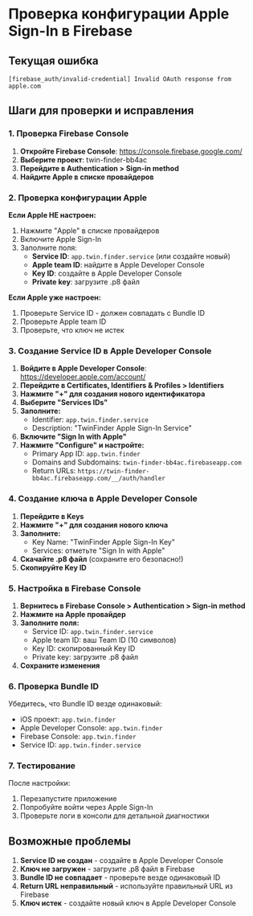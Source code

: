 # Проверка конфигурации Apple Sign-In в Firebase

## Текущая ошибка
```
[firebase_auth/invalid-credential] Invalid OAuth response from apple.com
```

## Шаги для проверки и исправления

### 1. Проверка Firebase Console

1. **Откройте Firebase Console**: https://console.firebase.google.com/
2. **Выберите проект**: twin-finder-bb4ac
3. **Перейдите в Authentication > Sign-in method**
4. **Найдите Apple в списке провайдеров**

### 2. Проверка конфигурации Apple

**Если Apple НЕ настроен:**
1. Нажмите "Apple" в списке провайдеров
2. Включите Apple Sign-In
3. Заполните поля:
   - **Service ID**: `app.twin.finder.service` (или создайте новый)
   - **Apple team ID**: найдите в Apple Developer Console
   - **Key ID**: создайте в Apple Developer Console
   - **Private key**: загрузите .p8 файл

**Если Apple уже настроен:**
1. Проверьте Service ID - должен совпадать с Bundle ID
2. Проверьте Apple team ID
3. Проверьте, что ключ не истек

### 3. Создание Service ID в Apple Developer Console

1. **Войдите в Apple Developer Console**: https://developer.apple.com/account/
2. **Перейдите в Certificates, Identifiers & Profiles > Identifiers**
3. **Нажмите "+" для создания нового идентификатора**
4. **Выберите "Services IDs"**
5. **Заполните:**
   - Identifier: `app.twin.finder.service`
   - Description: "TwinFinder Apple Sign-In Service"
6. **Включите "Sign In with Apple"**
7. **Нажмите "Configure" и настройте:**
   - Primary App ID: `app.twin.finder`
   - Domains and Subdomains: `twin-finder-bb4ac.firebaseapp.com`
   - Return URLs: `https://twin-finder-bb4ac.firebaseapp.com/__/auth/handler`

### 4. Создание ключа в Apple Developer Console

1. **Перейдите в Keys**
2. **Нажмите "+" для создания нового ключа**
3. **Заполните:**
   - Key Name: "TwinFinder Apple Sign-In Key"
   - Services: отметьте "Sign In with Apple"
4. **Скачайте .p8 файл** (сохраните его безопасно!)
5. **Скопируйте Key ID**

### 5. Настройка в Firebase Console

1. **Вернитесь в Firebase Console > Authentication > Sign-in method**
2. **Нажмите на Apple провайдер**
3. **Заполните поля:**
   - Service ID: `app.twin.finder.service`
   - Apple team ID: ваш Team ID (10 символов)
   - Key ID: скопированный Key ID
   - Private key: загрузите .p8 файл
4. **Сохраните изменения**

### 6. Проверка Bundle ID

Убедитесь, что Bundle ID везде одинаковый:
- iOS проект: `app.twin.finder`
- Apple Developer Console: `app.twin.finder`
- Firebase Console: `app.twin.finder`
- Service ID: `app.twin.finder.service`

### 7. Тестирование

После настройки:
1. Перезапустите приложение
2. Попробуйте войти через Apple Sign-In
3. Проверьте логи в консоли для детальной диагностики

## Возможные проблемы

1. **Service ID не создан** - создайте в Apple Developer Console
2. **Ключ не загружен** - загрузите .p8 файл в Firebase
3. **Bundle ID не совпадает** - проверьте везде одинаковый ID
4. **Return URL неправильный** - используйте правильный URL из Firebase
5. **Ключ истек** - создайте новый ключ в Apple Developer Console
